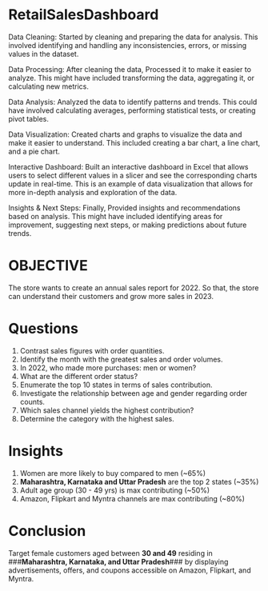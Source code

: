 # RetailSalesDashboard


Data Cleaning: Started by cleaning and preparing the data for analysis. This involved identifying and handling any inconsistencies, errors, or missing values in the dataset.

Data Processing: After cleaning the data, Processed it to make it easier to analyze. This might have included transforming the data, aggregating it, or calculating new metrics.

Data Analysis: Analyzed the data to identify patterns and trends. This could have involved calculating averages, performing statistical tests, or creating pivot tables.

Data Visualization: Created charts and graphs to visualize the data and make it easier to understand. This included creating a bar chart, a line chart, and a pie chart.

Interactive Dashboard: Built an interactive dashboard in Excel that allows users to select different values in a slicer and see the corresponding charts update in real-time. This is an example of data visualization that allows for more in-depth analysis and exploration of the data.

Insights & Next Steps: Finally, Provided insights and recommendations based on analysis. This might have included identifying areas for improvement, suggesting next steps, or making predictions about future trends.

# OBJECTIVE


The store wants to create an annual sales report for 2022. So that, the store can understand their customers and grow more sales in 2023.

# Questions

1) Contrast sales figures with order quantities.
2) Identify the month with the greatest sales and order volumes.
3) In 2022, who made more purchases: men or women?
4) What are the different order status?
5) Enumerate the top 10 states in terms of sales contribution.
6) Investigate the relationship between age and gender regarding order counts.
7) Which sales channel yields the highest contribution?
8) Determine the category with the highest sales.


# Insights

1) Women are more likely to buy compared to men (~65%)
2) **Maharashtra, Karnataka and Uttar Pradesh** are the top 2 states (~35%)
3) Adult age group (30 - 49 yrs) is max contributing (~50%)
4) Amazon, Flipkart and Myntra channels are max contributing (~80%)


# Conclusion

Target female customers aged between **30 and 49** residing in ###**Maharashtra, Karnataka, and Uttar Pradesh**### by displaying advertisements, offers, and coupons accessible on Amazon, Flipkart, and Myntra.
